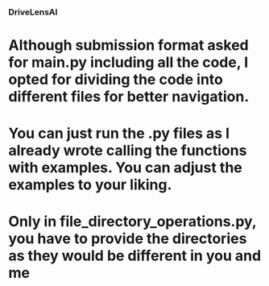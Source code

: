 ### DriveLensAI

# Although submission format asked for main.py including all the code, I opted for dividing the code into different files for better navigation.

# You can just run the .py files as I already wrote calling the functions with examples. You can adjust the examples to your liking.

# Only in file_directory_operations.py, you have to provide the directories as they would be different in you and me